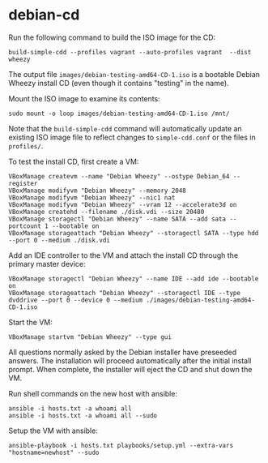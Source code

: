 debian-cd
==========
Run the following command to build the ISO image for the CD:
```
build-simple-cdd --profiles vagrant --auto-profiles vagrant  --dist wheezy
```
The output file `images/debian-testing-amd64-CD-1.iso` is a bootable
Debian Wheezy install CD (even though it contains "testing" in the
name).

Mount the ISO image to examine its contents:
```
sudo mount -o loop images/debian-testing-amd64-CD-1.iso /mnt/
```

Note that the `build-simple-cdd` command will automatically update an existing ISO image file to reflect changes
to `simple-cdd.conf` or the files in `profiles/`.

To test the install CD, first create a VM:
```
VBoxManage createvm --name "Debian Wheezy" --ostype Debian_64 --register
VBoxManage modifyvm "Debian Wheezy" --memory 2048
VBoxManage modifyvm "Debian Wheezy" --nic1 nat
VBoxManage modifyvm "Debian Wheezy" --vram 12 --accelerate3d on
VBoxManage createhd --filename ./disk.vdi --size 20480
VBoxManage storagectl "Debian Wheezy" --name SATA --add sata --portcount 1 --bootable on
VBoxManage storageattach "Debian Wheezy" --storagectl SATA --type hdd --port 0 --medium ./disk.vdi
```

Add an IDE controller to the VM and attach the install CD through the
primary master device:
```
VBoxManage storagectl "Debian Wheezy" --name IDE --add ide --bootable on
VBoxManage storageattach "Debian Wheezy" --storagectl IDE --type dvddrive --port 0 --device 0 --medium ./images/debian-testing-amd64-CD-1.iso
```

Start the VM:
```
VBoxManage startvm "Debian Wheezy" --type gui
```
All questions normally asked by the Debian installer have preseeded
answers.  The installation will proceed automatically after the
initial install prompt.  When complete, the installer will eject the
CD and shut down the VM.

Run shell commands on the new host with ansible:
```
ansible -i hosts.txt -a whoami all
ansible -i hosts.txt -a whoami all --sudo
```

Setup the VM with ansible:
```
ansible-playbook -i hosts.txt playbooks/setup.yml --extra-vars "hostname=newhost" --sudo
```
